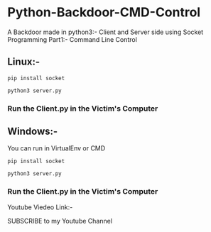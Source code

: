 # Python-Backdoor-CMD-Control
A Backdoor made in python3:- Client and Server side using Socket Programming Part1:- Command Line Control

## Linux:- 

```
pip install socket
```
```
python3 server.py
```
### Run the Client.py in the Victim's Computer

## Windows:- 

You can run in VirtualEnv or CMD
```
pip install socket
```
```
python3 server.py
```
### Run the Client.py in the Victim's Computer


Youtube Viedeo Link:- 



SUBSCRIBE to my Youtube Channel
